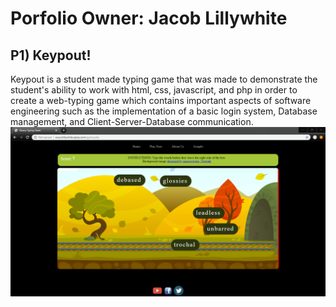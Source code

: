 # Porfolio Owner: Jacob Lillywhite

## P1) Keypout!
Keypout is a student made typing game that was made to demonstrate the student's ability to work with html, css, javascript, and php in order to create a web-typing game which contains important aspects of software engineering such as the implementation of a basic login system, Database management, and Client-Server-Database communication.
![Keypout: Typing Game](https://github.com/Jacob-Lillywhite/Typing-Game/blob/main/TypingGame.png)
